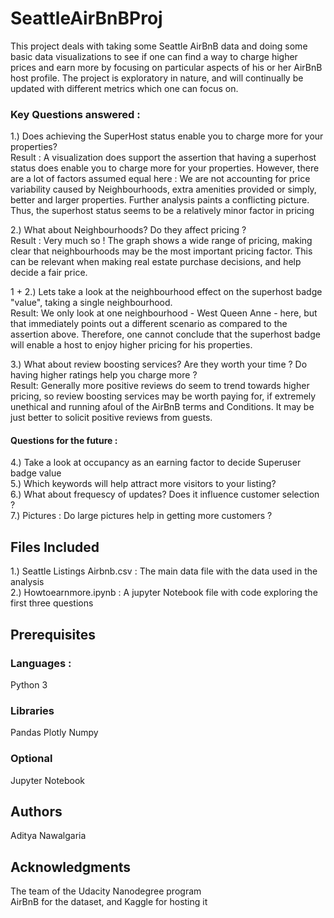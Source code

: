 # SeattleAirBnBProj

This project deals with taking some Seattle AirBnB data and doing some basic data visualizations to see if one can find a way to charge higher prices and earn more by focusing on particular aspects of his or her AirBnB host profile. The project is exploratory in nature, and will continually be updated with different metrics which one can focus on.

### Key Questions answered :  

1.) Does achieving the SuperHost status enable you to charge more for your properties?  
Result : A visualization does support the assertion that having a superhost status does enable you to charge more for your properties. However, there are a lot of factors assumed equal here : We are not accounting for price variability caused by Neighbourhoods, extra amenities provided or simply, better and larger properties. Further analysis paints a conflicting picture. Thus, the superhost status seems to be a relatively minor factor in pricing  

2.) What about Neighbourhoods? Do they affect pricing ?  
Result : Very much so ! The graph shows a wide range of pricing, making clear that neighbourhoods may be the most important pricing factor. This can be relevant when making real estate purchase decisions, and help decide a fair price.  

1 + 2.) Lets take a look at the neighbourhood effect on the superhost badge "value", taking a single neighbourhood.    
Result: We only look at one neighbourhood - West Queen Anne - here, but that immediately points out a different scenario as compared to the assertion above. Therefore, one cannot conclude that the superhost badge will enable a host to enjoy higher pricing for his properties.  

3.) What about review boosting services? Are they worth your time ? Do having higher ratings help you charge more ?  
Result: Generally more positive reviews do seem to trend towards higher pricing, so review boosting services may be worth paying for, if extremely unethical and running afoul of the AirBnB terms and Conditions. It may be just better to solicit positive reviews from guests.  

#### Questions for the future :  

4.) Take a look at occupancy as an earning factor to decide Superuser badge value  
5.) Which keywords will help attract more visitors to your listing?  
6.) What about frequescy of updates? Does it influence customer selection ?  
7.) Pictures : Do large pictures help in getting more customers ?  

## Files Included  
1.) Seattle Listings Airbnb.csv : The main data file with the data used in the analysis  
2.) Howtoearnmore.ipynb : A jupyter Notebook file with code exploring the first three questions  

## Prerequisites
### Languages :
Python 3

### Libraries
Pandas
Plotly
Numpy

### Optional
Jupyter Notebook

## Authors
Aditya Nawalgaria

## Acknowledgments
The team of the Udacity Nanodegree program  
AirBnB for the dataset, and Kaggle for hosting it
